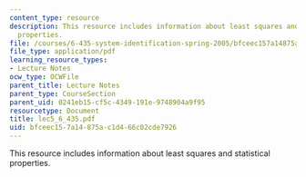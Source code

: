 ```yaml
---
content_type: resource
description: This resource includes information about least squares and statistical
  properties.
file: /courses/6-435-system-identification-spring-2005/bfceec157a14875ac1d466c02cde7926_lec5_6_435.pdf
file_type: application/pdf
learning_resource_types:
- Lecture Notes
ocw_type: OCWFile
parent_title: Lecture Notes
parent_type: CourseSection
parent_uid: 0241eb15-cf5c-4349-191e-9748904a9f95
resourcetype: Document
title: lec5_6_435.pdf
uid: bfceec15-7a14-875a-c1d4-66c02cde7926
---
```

This resource includes information about least squares and statistical properties.

